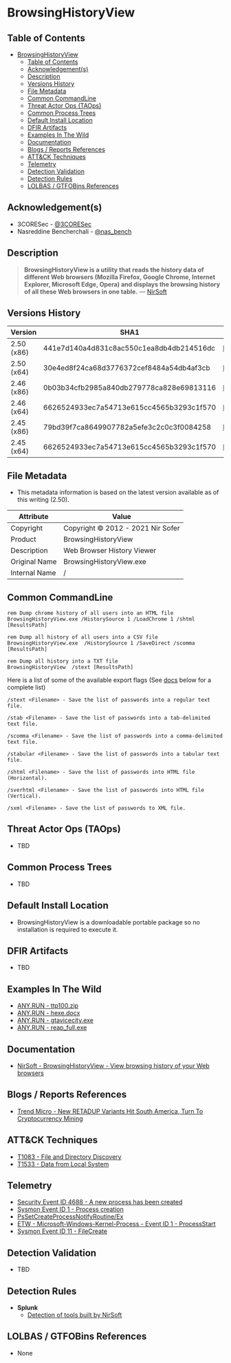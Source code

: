 # BrowsingHistoryView

## Table of Contents

- [BrowsingHistoryView](#browsinghistoryview)
  - [Table of Contents](#table-of-contents)
  - [Acknowledgement(s)](#acknowledgements)
  - [Description](#description)
  - [Versions History](#versions-history)
  - [File Metadata](#file-metadata)
  - [Common CommandLine](#common-commandline)
  - [Threat Actor Ops (TAOps)](#threat-actor-ops-taops)
  - [Common Process Trees](#common-process-trees)
  - [Default Install Location](#default-install-location)
  - [DFIR Artifacts](#dfir-artifacts)
  - [Examples In The Wild](#examples-in-the-wild)
  - [Documentation](#documentation)
  - [Blogs / Reports References](#blogs--reports-references)
  - [ATT&CK Techniques](#attck-techniques)
  - [Telemetry](#telemetry)
  - [Detection Validation](#detection-validation)
  - [Detection Rules](#detection-rules)
  - [LOLBAS / GTFOBins References](#lolbas--gtfobins-references)

## Acknowledgement(s)

- 3CORESec - [@3CORESec](https://twitter.com/3CORESec)
- Nasreddine Bencherchali - [@nas_bench](https://twitter.com/nas_bench)

## Description

> **BrowsingHistoryView is a utility that reads the history data of different Web browsers (Mozilla Firefox, Google Chrome, Internet Explorer, Microsoft Edge, Opera) and displays the browsing history of all these Web browsers in one table.** — [NirSoft](https://www.nirsoft.net/utils/browsing_history_view.html)

## Versions History

| Version | SHA1                                     | VT                                                                                                                   |
|---------|------------------------------------------|----------------------------------------------------------------------------------------------------------------------|
| 2.50 (x86)   | 441e7d140a4d831c8ac550c1ea8db4db214516dc | [LINK](https://www.virustotal.com/gui/file/61ccbeee05269bba4b2e121e48f153b59abef08e718d3f049090afb95f1853b5)                                                                                                             |
| 2.50 (x64)    | 30e4ed8f24ca68d3776372cef8484a54db4af3cb | [LINK](https://www.virustotal.com/gui/file/e8666204dcda71dfef778f40beebc76b4266443a925fcf88a9b3c6001b2a0030)                                                                                                             |
| 2.46 (x86)    | 0b03b34cfb2985a840db279778ca828e69813116 | [LINK](https://www.virustotal.com/gui/file/deb1246347ce88e8cdd63a233a64bc2090b839f2d933a3097a2fd8fd913c4112)                                                                                                             |
| 2.46 (x64)    | 6626524933ec7a54713e615cc4565b3293c1f570 | [LINK](https://www.virustotal.com/gui/file/0e56e1d0e1ff6659de6c9521c01688360477b94fafc203bcba2cdce60b32c97b)                                                                                                             |
| 2.45 (x86)    | 79bd39f7ca8649907782a5efe3c2c0c3f0084258 | [LINK](https://www.virustotal.com/gui/file/c3b1694aa27e1c861ddb21b84955b646f0e371130accbbc9689ce7973ec4e0cf)                                                                                                             |
| 2.45 (x64)    | 6626524933ec7a54713e615cc4565b3293c1f570 | [LINK](https://www.virustotal.com/gui/file/10ccf0ce2bd63d35ab92a2af8d81d2dd04fa014a855bb3e32ee0bb7f121ec979)                                                                                                             |

## File Metadata

- This metadata information is based on the latest version available as of this writing (2.50).

| Attribute     | Value |
|---------------|-------|
| Copyright     | Copyright © 2012 - 2021 Nir Sofer     |
| Product       | BrowsingHistoryView     |
| Description   | Web Browser History Viewer     |
| Original Name | BrowsingHistoryView.exe     |
| Internal Name | /     |

## Common CommandLine

```batch
rem Dump chrome history of all users into an HTML file 
BrowsingHistoryView.exe /HistorySource 1 /LoadChrome 1 /shtml [ResultsPath]

rem Dump all history of all users into a CSV file
BrowsingHistoryView.exe  /HistorySource 1 /SaveDirect /scomma [ResultsPath]

rem Dump all history into a TXT file
BrowsingHistoryView  /stext [ResultsPath]
```

Here is a list of some of the available export flags (See [docs](#documentation) below for a complete list)

```batch
/stext <Filename> - Save the list of passwords into a regular text file.

/stab <Filename> - Save the list of passwords into a tab-delimited text file.

/scomma <Filename> - Save the list of passwords into a comma-delimited text file.

/stabular <Filename> - Save the list of passwords into a tabular text file.

/shtml <Filename> - Save the list of passwords into HTML file (Horizontal).

/sverhtml <Filename> - Save the list of passwords into HTML file (Vertical).

/sxml <Filename> - Save the list of passwords to XML file.
```

## Threat Actor Ops (TAOps)

- TBD

## Common Process Trees

- TBD

## Default Install Location

- BrowsingHistoryView is a downloadable portable package so no installation is required to execute it.

## DFIR Artifacts

- TBD

## Examples In The Wild

- [ANY.RUN - ttp100.zip](https://app.any.run/tasks/b73154d4-3535-41a7-b607-f9c115f24623/)
- [ANY.RUN - hexe.docx](https://app.any.run/tasks/663cc334-e294-411f-9313-7cc357cc2efd/)
- [ANY.RUN - gtavicecity.exe](https://app.any.run/tasks/0d7f39dc-b74d-446d-a4b0-d8b7c8a85ebd/)
- [ANY.RUN - reap_full.exe](https://app.any.run/tasks/0fe5c8d8-ef61-402c-8535-11dcb26bdec8/)

## Documentation

- [NirSoft - BrowsingHistoryView - View browsing history of your Web browsers](https://www.nirsoft.net/utils/browsing_history_view.html)

## Blogs / Reports References

- [Trend Micro  - New RETADUP Variants Hit South America, Turn To Cryptocurrency Mining](https://blog.trendmicro.com/trendlabs-security-intelligence/new-retadup-variants-hit-south-america-turn-cryptocurrency-mining/)

## ATT&CK Techniques

- [T1083 - File and Directory Discovery](https://attack.mitre.org/techniques/T1083/)
- [T1533 - Data from Local System](https://attack.mitre.org/techniques/T1533/)

## Telemetry

- [Security Event ID 4688 - A new process has been created](https://www.ultimatewindowssecurity.com/securitylog/encyclopedia/event.aspx?eventID=4688)
- [Sysmon Event ID 1 - Process creation](https://www.ultimatewindowssecurity.com/securitylog/encyclopedia/event.aspx?eventid=90001)
- [PsSetCreateProcessNotifyRoutine/Ex](https://docs.microsoft.com/en-us/windows-hardware/drivers/ddi/ntddk/nf-ntddk-pssetcreateprocessnotifyroutineex)
- [ETW - Microsoft-Windows-Kernel-Process - Event ID 1 - ProcessStart](https://github.com/nasbench/EVTX-ETW-Resources)
- [Sysmon Event ID 11 - FileCreate](https://www.ultimatewindowssecurity.com/securitylog/encyclopedia/event.aspx?eventid=90011)

## Detection Validation

- TBD

## Detection Rules

- **Splunk**
  - [Detection of tools built by NirSoft](https://research.splunk.com/endpoint/detection_of_tools_built_by_nirsoft/)

## LOLBAS / GTFOBins References

- None

